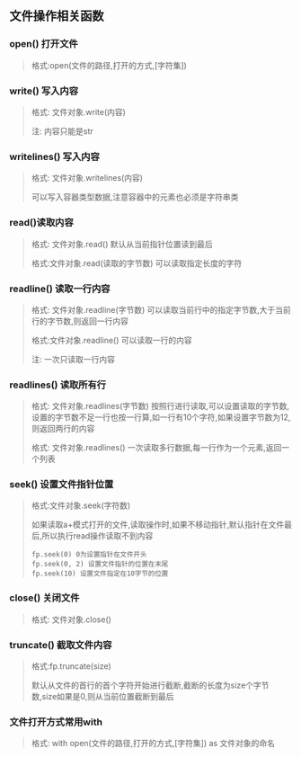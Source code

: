 ## 文件操作相关函数

### open() 打开文件

> 格式:open(文件的路径,打开的方式,[字符集])

### write() 写入内容

> 格式: 文件对象.write(内容)
>
> 注: 内容只能是str

### writelines() 写入内容

> 格式: 文件对象.writelines(内容)
>
> 可以写入容器类型数据,注意容器中的元素也必须是字符串类

### read()读取内容

> 格式: 文件对象.read() 默认从当前指针位置读到最后
>
> 格式:文件对象.read(读取的字节数) 可以读取指定长度的字符

### readline() 读取一行内容

> 格式: 文件对象.readline(字节数) 可以读取当前行中的指定字节数,大于当前行的字节数,则返回一行内容
>
> 格式:文件对象.readline() 可以读取一行的内容
>
> 注: 一次只读取一行内容

### readlines() 读取所有行

> 格式: 文件对象.readlines(字节数) 按照行进行读取,可以设置读取的字节数,设置的字节数不足一行也按一行算,如一行有10个字符,如果设置字节数为12,则返回两行的内容
>
> 格式: 文件对象.readlines() 一次读取多行数据,每一行作为一个元素,返回一个列表

### seek() 设置文件指针位置

> 格式:文件对象.seek(字符数)
>
> 如果读取a+模式打开的文件,读取操作时,如果不移动指针,默认指针在文件最后,所以执行read操作读取不到内容
>
> ```
> fp.seek(0) 0为设置指针在文件开头
> fp.seek(0, 2) 设置文件指针的位置在末尾
> fp.seek(10) 设置文件指定在10字节的位置
> ```

### close() 关闭文件

> 格式: 文件对象.close()

### truncate() 截取文件内容

> 格式:fp.truncate(size) 
>
> 默认从文件的首行的首个字符开始进行截断,截断的长度为size个字节数,size如果是0,则从当前位置截断到最后 

### 文件打开方式常用with

> 格式: with open(文件的路径,打开的方式,[字符集]) as 文件对象的命名

